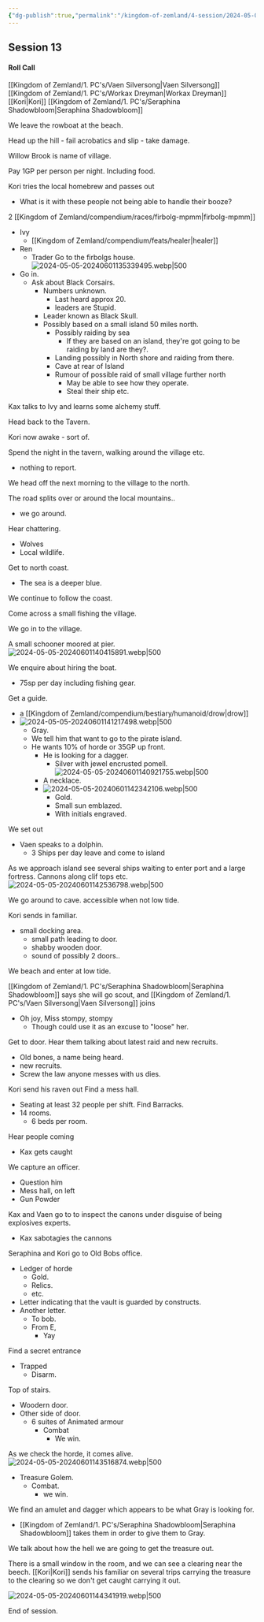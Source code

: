 ```yaml
---
{"dg-publish":true,"permalink":"/kingdom-of-zemland/4-session/2024-05-05/","tags":["Session_Note"]}
---
```




## Session 13

#### Roll Call

[[Kingdom of Zemland/1. PC's/Vaen Silversong\|Vaen Silversong]]
[[Kingdom of Zemland/1. PC's/Workax Dreyman\|Workax Dreyman]]
[[Kori\|Kori]]
[[Kingdom of Zemland/1. PC's/Seraphina Shadowbloom\|Seraphina Shadowbloom]]

We leave the rowboat at the beach.

Head up the hill - fail acrobatics and slip - take damage.

Willow Brook is name of village.

Pay 1GP per person per night.  Including food.

Kori tries the local homebrew and passes out
- What is it with these people not being able to handle their booze?

2 [[Kingdom of Zemland/compendium/races/firbolg-mpmm\|firbolg-mpmm]]
- Ivy
	- [[Kingdom of Zemland/compendium/feats/healer\|healer]]
- Ren
	- Trader
Go to the firbolgs house.
![2024-05-05-20240601135339495.webp|500](/img/user/Kingdom%20of%20Zemland/z_Attachments/2024-05-05-20240601135339495.webp)
- Go in.
	- Ask about Black Corsairs.
		- Numbers unknown.
			- Last heard approx 20.
			- leaders are Stupid.
		- Leader known as Black Skull.
		- Possibly based on a small island 50 miles north.
			- Possibly raiding by sea
				- If they are based on an island, they're got going to be raiding by land are they?.
			- Landing possibly in North shore and raiding from there.
			- Cave at rear of Island
			- Rumour of possible raid of small village further north
				- May be able to see how they operate.
				- Steal their ship etc.

Kax talks to Ivy and learns some alchemy stuff.

Head back to the Tavern.

Kori now awake - sort of.

Spend the night in the tavern, walking around the village etc.
- nothing to report.

We head off the next morning to the village to the north.

The road splits over or around the local mountains..
- we go around.

Hear chattering.
- Wolves
- Local wildlife.

Get to north coast.
- The sea is a deeper blue.

We continue to follow the coast.

Come across a small fishing the village.

We go in to the village.

A small schooner moored at pier.
![2024-05-05-20240601140415891.webp|500](/img/user/Kingdom%20of%20Zemland/z_Attachments/2024-05-05-20240601140415891.webp)

We enquire about hiring the boat.
- 75sp per day including fishing gear.

Get a guide.
- a [[Kingdom of Zemland/compendium/bestiary/humanoid/drow\|drow]]
- ![2024-05-05-20240601141217498.webp|500](/img/user/Kingdom%20of%20Zemland/z_Attachments/2024-05-05-20240601141217498.webp)
	- Gray.
	- We tell him that want to go to the pirate island.
	- He wants 10% of horde or 35GP up front.
		- He is looking for a dagger.
			- Silver with jewel encrusted pomell.![2024-05-05-20240601140921755.webp|500](/img/user/Kingdom%20of%20Zemland/z_Attachments/2024-05-05-20240601140921755.webp)
		- A necklace.
		- ![2024-05-05-20240601142342106.webp|500](/img/user/Kingdom%20of%20Zemland/z_Attachments/2024-05-05-20240601142342106.webp)
			- Gold.
			- Small sun emblazed.
			- With initials engraved.

We set out 
- Vaen speaks to a dolphin.
	- 3 Ships per day leave and come to island

As we approach island see several ships waiting to enter port and a large fortress.  Cannons along clif tops etc.
![2024-05-05-20240601142536798.webp|500](/img/user/Kingdom%20of%20Zemland/z_Attachments/2024-05-05-20240601142536798.webp)

We go around to cave.
accessible when not low tide.

Kori sends in familiar.
- small docking area.
	- small path leading to door.
	- shabby wooden door.
	- sound of possibly 2 doors..

We beach and enter at low tide.

[[Kingdom of Zemland/1. PC's/Seraphina Shadowbloom\|Seraphina Shadowbloom]] says she will go scout, and [[Kingdom of Zemland/1. PC's/Vaen Silversong\|Vaen Silversong]] joins 
- Oh joy, Miss stompy, stompy
	- Though could use it as an excuse to "loose" her.

Get to door.  Hear them talking about latest raid and new recruits.
- Old bones, a name being heard.
- new recruits.
- Screw the law anyone messes with us dies.

Kori send his raven out
Find a mess hall.
- Seating at least 32 people per shift.
Find Barracks.
- 14 rooms.
	- 6 beds per room.

Hear people coming 
 - Kax gets caught

We capture an officer.
- Question him
- Mess hall, on left
- Gun Powder

Kax and Vaen go to to inspect the canons under disguise of being explosives experts.
- Kax sabotagies the cannons

Seraphina and Kori go to Old Bobs office.
- Ledger of horde
	- Gold.
	- Relics.
	- etc.
- Letter indicating that the vault is guarded by constructs.
- Another letter.
	- To bob.
	- From E,
		- Yay

Find a secret entrance
- Trapped
	- Disarm.

Top of stairs.
- Woodern door.
- Other side of door.
	- 6 suites of Animated armour
		- Combat
			- We win.


As we check the horde, it comes alive.
![2024-05-05-20240601143516874.webp|500](/img/user/Kingdom%20of%20Zemland/z_Attachments/2024-05-05-20240601143516874.webp)
- Treasure Golem.
	- Combat.
		- we win.

We find an amulet and dagger which appears to be what Gray is looking for.
- [[Kingdom of Zemland/1. PC's/Seraphina Shadowbloom\|Seraphina Shadowbloom]] takes them in order to give them to Gray.

We talk about how the hell we are going to get the treasure out.

There is a small window in the room, and we can see a clearing near the beech.  [[Kori\|Kori]] sends his familiar on several trips carrying the treasure to the clearing so we don't get caught carrying it out.

![2024-05-05-20240601144341919.webp|500](/img/user/Kingdom%20of%20Zemland/z_Attachments/2024-05-05-20240601144341919.webp)

End of session.







